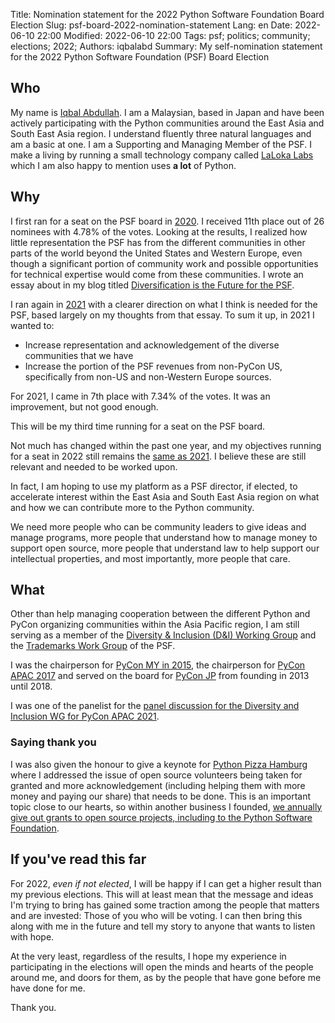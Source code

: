 Title: Nomination statement for the 2022 Python Software Foundation Board Election
Slug: psf-board-2022-nomination-statement
Lang: en
Date: 2022-06-10 22:00
Modified: 2022-06-10 22:00
Tags: psf; politics; community; elections; 2022;
Authors: iqbalabd
Summary: My self-nomination statement for the 2022 Python Software Foundation (PSF) Board Election

## Who

My name is [Iqbal Abdullah](https://twitter.com/iqbalabd/). I am a Malaysian, based in Japan and have been actively participating with the Python communities around the East Asia and South East Asia region. I understand fluently three natural languages and am a basic at one. I am a Supporting and Managing Member of the PSF.
I make a living by running a small technology company called [LaLoka Labs](https://lalokalabs.co/en/) which I am also happy to mention uses **a lot** of Python.

## Why

I first ran for a seat on the PSF board in [2020](https://www.python.org/nominations/elections/2020-python-software-foundation-board/nominees/iqbal-abdullah/). I received 11th place out of 26 nominees with 4.78% of the votes. Looking at the results, I realized how little representation the PSF has from the different communities in other parts of the world beyond the United States and Western Europe, even though a significant portion of community work and possible opportunities for technical expertise would come from these communities. I wrote an essay about in my blog titled [Diversification is the Future for the PSF](https://thefortunate.blog/diversification-is-the-future-for-the-psf.html).

I ran again in [2021](https://www.python.org/nominations/elections/2021-python-software-foundation-board/nominees/iqbal-abdullah/) with a clearer direction on what I think is needed for the PSF, based largely on my thoughts from that essay. To sum it up, in 2021 I wanted to:
- Increase representation and acknowledgement of the diverse communities that we have
- Increase the portion of the PSF revenues from non-PyCon US, specifically from non-US and non-Western Europe sources.

For 2021, I came in 7th place with 7.34% of the votes. It was an improvement, but not good enough.

This will be my third time running for a seat on the PSF board. 

Not much has changed within the past one year, and my objectives running for a seat in 2022 still remains the [same as 2021](https://www.python.org/nominations/elections/2021-python-software-foundation-board/nominees/iqbal-abdullah/). I believe these are still relevant and needed to be worked upon. 

In fact, I am hoping to use my platform as a PSF director, if elected, to accelerate interest within the East Asia and South East Asia region on what and how we can contribute more to the Python community. 

We need more people who can be community leaders to give ideas and manage programs, more people that understand how to manage money to support open source, more people that understand law to help support our intellectual properties, and most importantly, more people that care.

## What

Other than help managing cooperation between the different Python and PyCon organizing communities within the Asia Pacific region, I am still serving as a member of the  [Diversity & Inclusion (D&I) Working Group](https://pyfound.blogspot.com/2020/12/announcing-psf-diversity-and-inclusion.html) and the [Trademarks Work Group](https://www.python.org/psf/committees/#trademarks-work-group) of the PSF.

I was the chairperson for [PyCon MY in 2015](https://pycon.my/2015/08/31/pycon-my-2015/), the chairperson for [PyCon APAC 2017](https://pycon.my/2017/09/01/pycon-apac-2017-its-a-wrap/) and served on the board for [PyCon JP](https://www.pycon.jp/committee/english.html) from founding in 2013 until 2018.

I was one of the panelist for the [panel discussion for the Diversity and Inclusion WG for PyCon APAC 2021](https://lalokalabs.co/en/events/diversity-inclusion-workgroup-panel-at-pycon-apac/).

### Saying thank you

I was also given the honour to give a keynote for [Python Pizza Hamburg](https://hamburg.python.pizza/) where I addressed the issue of open source volunteers being taken for granted and more acknowledgement (including helping them with more money and paying our share) that needs to be done. This is an important topic close to our hearts, so within another business I founded, [we annually give out grants to open source projects, including to the Python Software Foundation](https://blog.xoxzo.com/en/tag/annual-open-source-grant/).

## If you've read this far

For 2022, *even if not elected*, I will be happy if I can get a higher result than my previous elections. This will at least mean that the message and ideas I'm trying to bring has gained some traction among the people that matters and are invested: Those of you who will be voting. I can then bring this along with me in the future and tell my story to anyone that wants to listen with hope.

At the very least, regardless of the results, I hope my experience in participating in the elections will open the minds and hearts of the people around me, and doors for them, as by the people that have gone before me have done for me.

Thank you.
